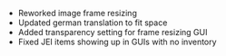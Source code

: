 - Reworked image frame resizing
- Updated german translation to fit space
- Added transparency setting for frame resizing GUI
- Fixed JEI items showing up in GUIs with no inventory